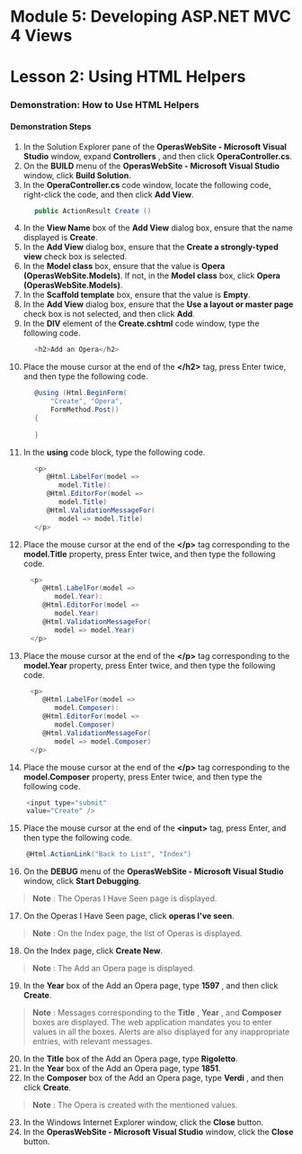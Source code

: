 # Module 5: Developing ASP.NET MVC 4 Views

# Lesson 2: Using HTML Helpers

### Demonstration: How to Use HTML Helpers

#### Demonstration Steps

1. In the Solution Explorer pane of the **OperasWebSite - Microsoft Visual Studio** window, expand **Controllers** , and then click **OperaController.cs**.
2. On the **BUILD** menu of the **OperasWebSite - Microsoft Visual Studio** window, click **Build Solution**.
3. In the **OperaController.cs** code window, locate the following code, right-click the code, and then click **Add View**.

  ```cs
		public ActionResult Create ()
```
4. In the **View Name** box of the **Add View** dialog box, ensure that the name displayed is **Create**.
5. In the **Add View** dialog box, ensure that the **Create a strongly-typed view** check box is selected.
6. In the **Model class** box, ensure that the value is **Opera (OperasWebSite.Models)**. If not, in the **Model class** box, click **Opera (OperasWebSite.Models)**.
7. In the **Scaffold template** box, ensure that the value is **Empty**.
8. In the **Add View** dialog box, ensure that the **Use a layout or master page** check box is not selected, and then click **Add**.
9. In the **DIV** element of the **Create.cshtml** code window, type the following code.

  ```cs
		<h2>Add an Opera</h2>
```
10. Place the mouse cursor at the end of the **&lt;/h2&gt;** tag, press Enter twice, and then type the following code.

  ```cs
		@using (Html.BeginForm(
            "Create", "Opera",
            FormMethod.Post))
        {
        
        }
```
11. In the **using** code block, type the following code.

  ```cs
		<p>
           @Html.LabelFor(model =>
              model.Title):
           @Html.EditorFor(model =>
              model.Title)
           @Html.ValidationMessageFor(
              model => model.Title)
        </p>
```
12. Place the mouse cursor at the end of the **&lt;/p&gt;** tag corresponding to the **model.Title** property, press Enter twice, and then type the following code.

  ```cs
       <p>
          @Html.LabelFor(model =>
             model.Year):
          @Html.EditorFor(model =>
             model.Year)
          @Html.ValidationMessageFor(
             model => model.Year)
       </p>
```
13. Place the mouse cursor at the end of the **&lt;/p&gt;** tag corresponding to the **model.Year** property, press Enter twice, and then type the following code.

  ```cs
       <p>
          @Html.LabelFor(model =>
             model.Composer):
          @Html.EditorFor(model =>
             model.Composer)
          @Html.ValidationMessageFor(
             model => model.Composer)
       </p>
```
14. Place the mouse cursor at the end of the **&lt;/p&gt;** tag corresponding to the **model.Composer** property, press Enter twice, and then type the following code.

  ```cs
      <input type="submit"
      value="Create" />
```
15. Place the mouse cursor at the end of the **&lt;input&gt;** tag, press Enter, and then type the following code.

  ```cs
      @Html.ActionLink("Back to List", "Index")
```
16. On the **DEBUG** menu of the **OperasWebSite - Microsoft Visual Studio** window, click **Start Debugging**.

   >**Note** : The Operas I Have Seen page is displayed.

17. On the Operas I Have Seen page, click **operas I&#39;ve seen**.

   >**Note** : On the Index page, the list of Operas is displayed.

18. On the Index page, click **Create New**.

   >**Note** :  The Add an Opera page is displayed.

19. In the **Year** box of the Add an Opera page, type **1597** , and then click **Create**.

   >**Note** :  Messages corresponding to the **Title** , **Year** , and **Composer** boxes are displayed. The web application mandates you to enter values in all the boxes. Alerts are also displayed for any inappropriate entries, with relevant messages.

20. In the **Title** box of the Add an Opera page, type **Rigoletto**.
21. In the **Year** box of the Add an Opera page, type **1851**.
22. In the **Composer** box of the Add an Opera page, type **Verdi** , and then click **Create**.

   >**Note** :  The Opera is created with the mentioned values.

23. In the Windows Internet Explorer window, click the **Close** button.
24. In the **OperasWebSite - Microsoft Visual Studio** window, click the **Close** button.
